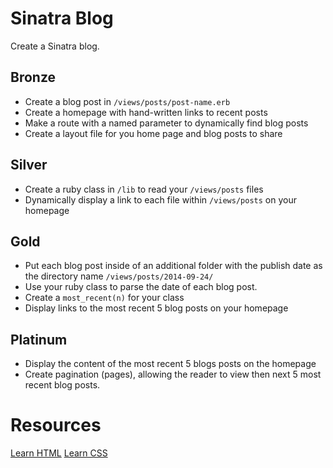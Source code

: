 # Sinatra Blog

Create a Sinatra blog.

Bronze
------
- Create a blog post in `/views/posts/post-name.erb`
- Create a homepage with hand-written links to recent posts
- Make a route with a named parameter to dynamically find blog posts
- Create a layout file for you home page and blog posts to share

Silver
------
- Create a ruby class in `/lib` to read your `/views/posts` files
- Dynamically display a link to each file within `/views/posts` on your homepage

Gold
----
- Put each blog post inside of an additional folder with the publish date as the directory name `/views/posts/2014-09-24/`
- Use your ruby class to parse the date of each blog post.
- Create a `most_recent(n)` for your class
- Display links to the most recent 5 blog posts on your homepage

Platinum
--------
- Display the content of the most recent 5 blogs posts on the homepage
- Create pagination (pages), allowing the reader to view then next 5 most recent blog posts.

# Resources

[Learn HTML](http://htmldog.com/guides/html/beginner/tags/)
[Learn CSS](http://www.htmldog.com/guides/css/beginner/)
